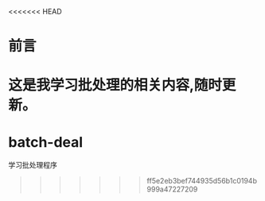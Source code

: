 <<<<<<< HEAD
# 前言

这是我学习批处理的相关内容,随时更新。
=======
# batch-deal
学习批处理程序
>>>>>>> ff5e2eb3bef744935d56b1c0194b999a47227209
